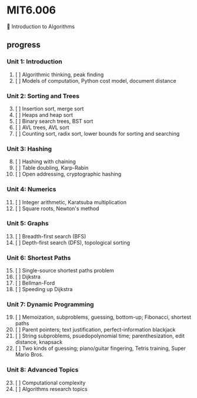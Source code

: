# MIT6.006
🧠 Introduction to Algorithms

## progress

### Unit 1: Introduction
1. [ ] Algorithmic thinking, peak finding
2. [ ] Models of computation, Python cost model, document distance

### Unit 2: Sorting and Trees
3. [ ] Insertion sort, merge sort
4. [ ] Heaps and heap sort
5. [ ] Binary search trees, BST sort
6. [ ] AVL trees, AVL sort
7. [ ] Counting sort, radix sort, lower bounds for sorting and searching

### Unit 3: Hashing
8. [ ] Hashing with chaining
9. [ ] Table doubling, Karp-Rabin
10. [ ]	Open addressing, cryptographic hashing

### Unit 4: Numerics
11. [ ]	Integer arithmetic, Karatsuba multiplication
12. [ ]	Square roots, Newton's method

### Unit 5: Graphs
13. [ ]	Breadth-first search (BFS)
14. [ ]	Depth-first search (DFS), topological sorting

### Unit 6: Shortest Paths
15. [ ]	Single-source shortest paths problem
16. [ ]	Dijkstra
17. [ ]	Bellman-Ford
18. [ ]	Speeding up Dijkstra

### Unit 7: Dynamic Programming
19. [ ]	Memoization, subproblems, guessing, bottom-up; Fibonacci, shortest paths
20. [ ]	Parent pointers; text justification, perfect-information blackjack
21. [ ]	String subproblems, psuedopolynomial time; parenthesization, edit distance, knapsack
22. [ ] Two kinds of guessing; piano/guitar fingering, Tetris training, Super Mario Bros.

### Unit 8: Advanced Topics
23. [ ]	Computational complexity
24. [ ]	Algorithms research topics
